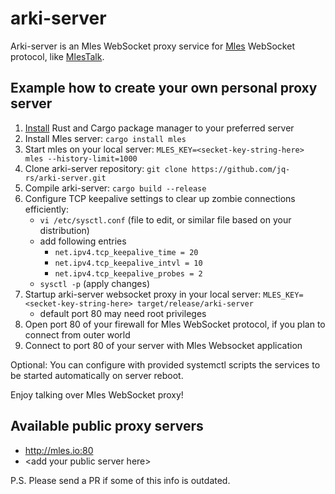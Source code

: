 # arki-server

Arki-server is an Mles WebSocket proxy service for [Mles](https://github.com/jq-rs/mles-rs) WebSocket protocol, like [MlesTalk](http://mles.io/app).

## Example how to create your own personal proxy server

 1. [Install](https://www.rust-lang.org/tools/install) Rust and Cargo package manager to your preferred server
 2. Install Mles server: `cargo install mles`
 3. Start mles on your local server: `MLES_KEY=<secket-key-string-here> mles --history-limit=1000`
 4. Clone arki-server repository: `git clone https://github.com/jq-rs/arki-server.git`
 5. Compile arki-server: `cargo build --release`
 6. Configure TCP keepalive settings to clear up zombie connections efficiently:
    - `vi /etc/sysctl.conf` (file to edit, or similar file based on your distribution)
    - add following entries
      - `net.ipv4.tcp_keepalive_time = 20`
      - `net.ipv4.tcp_keepalive_intvl = 10`
      - `net.ipv4.tcp_keepalive_probes = 2`
    - `sysctl -p` (apply changes)
 7. Startup arki-server websocket proxy in your local server: `MLES_KEY=<secket-key-string-here> target/release/arki-server`
     - default port 80 may need root privileges
 8. Open port 80 of your firewall for Mles WebSocket protocol, if you plan to connect from outer world
 9. Connect to port 80 of your server with Mles Websocket application
 
 Optional: You can configure with provided systemctl scripts the services to be started automatically on server reboot.
 
 Enjoy talking over Mles WebSocket proxy!
 
 ## Available public proxy servers
 
   * http://mles.io:80
   * \<add your public server here\>
 
 P.S. Please send a PR if some of this info is outdated.

